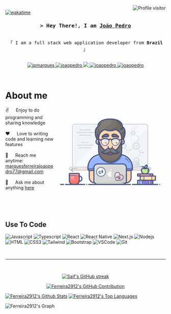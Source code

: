 <!--
<h2 align="center">
  Welcome to Al Siam World!
  <img src="https://media.giphy.com/media/hvRJCLFzcasrR4ia7z/giphy.gif" width="28">
</h2>
-->

<!--
<p align="center">
  <a href="https://github.com/alsiam"><img src="https://readme-typing-svg.herokuapp.com/?lines=Self%20Taught%20Programmer;Front%20End%20Developer;1.5%2B%20years%20of%20coding%20experience;Always%20learning%20new%20things&center=true&width=380&height=45"></a>
</p>

 -->

<a href="https://komarev.com/ghpvc/?username=Ferreira2912">
  <img align="right" src="https://komarev.com/ghpvc/?username=Ferreira2912&label=Visitors&color=0e75b6&style=flat" alt="Profile visitor" />
</a>


[![wakatime](https://wakatime.com/badge/user/018f03a7-b681-43a8-8784-c7b692bdb5d3/project/018f03a9-fbac-41c8-8fca-06a61ea16fcd.svg)](https://wakatime.com/badge/user/018f03a7-b681-43a8-8784-c7b692bdb5d3/project/018f03a9-fbac-41c8-8fca-06a61ea16fcd)

<!-- Intro  -->
<h3 align="center">
        <samp>&gt; Hey There!, I am
                <b><a target="_blank" href="https://alsiam.com">João Pedro</a></b>
        </samp>
</h3>


<p align="center"> 
  <samp>
    <br>
    「 I am a full stack web application developer from <b>Brazil</b> 」
    <br>
    <br>
  </samp>
</p>

<p align="center">
 <a href="https://jpferreira.myportfolio.com" target="blank">
  <img src="https://img.shields.io/badge/Website-DC143C?style=for-the-badge&logo=medium&logoColor=white" alt="jpmarques" />
 </a>
 <a href="https://linkedin.com/in/joão-pedro-marques-14331a260" target="_blank">
  <img src="https://img.shields.io/badge/LinkedIn-0077B5?style=for-the-badge&logo=linkedin&logoColor=white" alt="joaopedro"/>
 </a>
 <!-- <a href="https://dev.to/alsiam" target="_blank">
  <img src="https://img.shields.io/badge/dev.to-0A0A0A?style=for-the-badge&logo=dev.to&logoColor=white" alt="alsiam" />
 </a> -->
 <a href="https://twitter.com/F3rreira2912" target="_blank">
  <img src="https://img.shields.io/badge/Twitter-1DA1F2?style=for-the-badge&logo=twitter&logoColor=white" />
 </a>
 <a href="https://instagram.com/joao_pedromf29" target="_blank">
  <img src="https://img.shields.io/badge/Instagram-fe4164?style=for-the-badge&logo=instagram&logoColor=white" alt="joaopedro" />
 </a> 
 <a href="https://facebook.com/joao.pedromf29" target="_blank">
  <img src="https://img.shields.io/badge/Facebook-20BEFF?&style=for-the-badge&logo=facebook&logoColor=white" alt="joaopedro"  />
  </a> 
</p>
<br />

<!-- About Section -->
 # About me
 
<p>
 <img align="right" width="350" src="/assets/programmer.gif" alt="Coding gif" />
  
 ✌️ &emsp; Enjoy to do programming and sharing knowledge <br/><br/>
 ❤️ &emsp; Love to writing code and learning new features<br/><br/>
 📧 &emsp; Reach me anytime: marquesferreirajoaopedro77@gmail.com<br/><br/>
 💬 &emsp; Ask me about anything [here](https://github.com/Ferreira2912/Ferreira2912/issues)

</p>

<br/>
<br/>
<br/>

## Use To Code

![Javascript](https://img.shields.io/badge/Javascript-F0DB4F?style=for-the-badge&labelColor=black&logo=javascript&logoColor=F0DB4F)
![Typescript](https://img.shields.io/badge/Typescript-007acc?style=for-the-badge&labelColor=black&logo=typescript&logoColor=007acc)
![React](https://img.shields.io/badge/-React-61DBFB?style=for-the-badge&labelColor=black&logo=react&logoColor=61DBFB)
![React Native](https://img.shields.io/badge/React_Native-20232A?style=for-the-badge&logo=react&logoColor=61DAFB)
![Next.js](https://img.shields.io/badge/next.js-000000?style=for-the-badge&logo=nextdotjs&logoColor=white)
![Nodejs](https://img.shields.io/badge/Nodejs-3C873A?style=for-the-badge&labelColor=black&logo=node.js&logoColor=3C873A)
![HTML](https://img.shields.io/badge/HTML5-E34F26?style=for-the-badge&logo=html5&logoColor=white)
![CSS3](https://img.shields.io/badge/CSS3-1572B6?style=for-the-badge&logo=css3&logoColor=white)
![Tailwind](https://img.shields.io/badge/Tailwind_CSS-092749?style=for-the-badge&logo=tailwindcss&logoColor=06B6D4&labelColor=000000)
![Bootstrap](https://img.shields.io/badge/Bootstrap-563D7C?style=for-the-badge&logo=bootstrap&logoColor=white)
![VSCode](https://img.shields.io/badge/Visual_Studio-0078d7?style=for-the-badge&logo=visual%20studio&logoColor=white)
![Git](https://img.shields.io/badge/Git-F05032?style=for-the-badge&logo=git&logoColor=white)


<br/>
<hr/>
<br/>

<p align="center">
  <a href="https://github.com/Ferreira2912">
    <img src="https://github-readme-streak-stats.herokuapp.com/?user=Ferreira2912&theme=radical&border=7F3FBF&background=0D1117" alt="Saif's GitHub streak"/>
  </a>
</p>

<p align="center">
  <a href="https://github.com/Ferreira2912">
    <img src="https://github-profile-summary-cards.vercel.app/api/cards/profile-details?username=Ferreira2912&theme=radical" alt="Ferreira2912's GitHub Contribution"/>
  </a>
</p>

<a> 
    <a href="https://github.com/Ferreira2912"><img alt="Ferreira2912's Github Stats" src="https://denvercoder1-github-readme-stats.vercel.app/api?username=Ferreira2912&show_icons=true&count_private=true&theme=react&border_color=7F3FBF&bg_color=0D1117&title_color=F85D7F&icon_color=F8D866" height="192px" width="49.5%"/></a>
  <a href="https://github.com/Ferreira2912"><img alt="Ferreira2912's Top Languages" src="https://denvercoder1-github-readme-stats.vercel.app/api/top-langs/?username=Ferreira2912&langs_count=8&layout=compact&theme=react&border_color=7F3FBF&bg_color=0D1117&title_color=F85D7F&icon_color=F8D866" height="192px" width="49.5%"/></a>
  <br/>
</a>


![Ferreira2912's Graph](https://github-readme-activity-graph.vercel.app/graph?username=Ferreira2912&custom_title=Ferreira's%20GitHub%20Activity%20Graph&bg_color=0D1117&color=7F3FBF&line=7F3FBF&point=7F3FBF&area_color=FFFFFF&title_color=FFFFFF&area=true)
